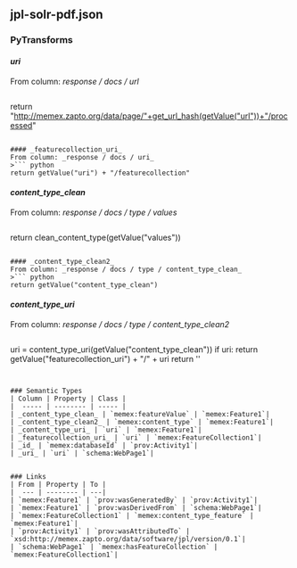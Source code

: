 ## jpl-solr-pdf.json

### PyTransforms
#### _uri_
From column: _response / docs / url_
>``` python
return "http://memex.zapto.org/data/page/"+get_url_hash(getValue("url"))+"/processed"
```

#### _featurecollection_uri_
From column: _response / docs / uri_
>``` python
return getValue("uri") + "/featurecollection"
```

#### _content_type_clean_
From column: _response / docs / type / values_
>``` python
return clean_content_type(getValue("values"))
```

#### _content_type_clean2_
From column: _response / docs / type / content_type_clean_
>``` python
return getValue("content_type_clean")
```

#### _content_type_uri_
From column: _response / docs / type / content_type_clean2_
>``` python
uri = content_type_uri(getValue("content_type_clean"))
if uri:
  return getValue("featurecollection_uri") + "/" + uri
return ''
```


### Semantic Types
| Column | Property | Class |
|  ----- | -------- | ----- |
| _content_type_clean_ | `memex:featureValue` | `memex:Feature1`|
| _content_type_clean2_ | `memex:content_type` | `memex:Feature1`|
| _content_type_uri_ | `uri` | `memex:Feature1`|
| _featurecollection_uri_ | `uri` | `memex:FeatureCollection1`|
| _id_ | `memex:databaseId` | `prov:Activity1`|
| _uri_ | `uri` | `schema:WebPage1`|


### Links
| From | Property | To |
|  --- | -------- | ---|
| `memex:Feature1` | `prov:wasGeneratedBy` | `prov:Activity1`|
| `memex:Feature1` | `prov:wasDerivedFrom` | `schema:WebPage1`|
| `memex:FeatureCollection1` | `memex:content_type_feature` | `memex:Feature1`|
| `prov:Activity1` | `prov:wasAttributedTo` | `xsd:http://memex.zapto.org/data/software/jpl/version/0.1`|
| `schema:WebPage1` | `memex:hasFeatureCollection` | `memex:FeatureCollection1`|
